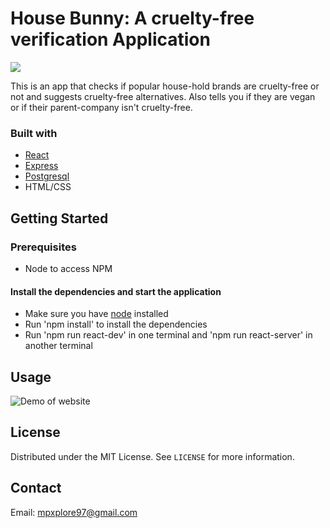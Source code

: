 # House Bunny: A cruelty-free verification Application

<img src="https://res.cloudinary.com/dqljjuweh/image/upload/v1629992418/spots/Screen_Shot_2021-08-26_at_11.23.31_AM_naldha.png"/>

This is an app that checks if popular house-hold brands are cruelty-free or not and suggests cruelty-free alternatives. Also tells you if they are vegan or if their parent-company isn't cruelty-free.

### Built with
- [React](https://reactjs.org/)
- [Express](https://expressjs.com/)
- [Postgresql](https://www.postgresql.org/)
- HTML/CSS


<!-- GETTING STARTED -->

## Getting Started

### Prerequisites

- Node to access NPM

#### Install the dependencies and start the application

- Make sure you have [node](https://nodejs.org/en/) installed
- Run 'npm install' to install the dependencies
- Run 'npm run react-dev' in one terminal and 'npm run react-server' in another terminal


<!-- USAGE EXAMPLES -->

## Usage

![Demo of website](https://media.giphy.com/media/zJ8yYkFoBZFX8uy1Su/giphy.gif?cid=790b76112e8fa8039e79ae60ef7852f2117435a90979edf0&rid=giphy.gif&ct=g)

<!-- LICENSE -->

## License

Distributed under the MIT License. See `LICENSE` for more information.

<!-- CONTACT -->

## Contact

Email: mpxplore97@gmail.com
